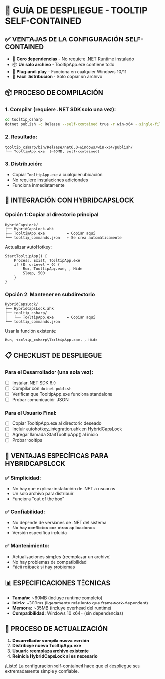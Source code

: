 # 🚀 GUÍA DE DESPLIEGUE - TOOLTIP SELF-CONTAINED

## ✅ **VENTAJAS DE LA CONFIGURACIÓN SELF-CONTAINED**

- 🎯 **Cero dependencias** - No requiere .NET Runtime instalado
- 📦 **Un solo archivo** - TooltipApp.exe contiene todo
- 🔧 **Plug-and-play** - Funciona en cualquier Windows 10/11
- 🚀 **Fácil distribución** - Solo copiar un archivo

## 📦 **PROCESO DE COMPILACIÓN**

### **1. Compilar (requiere .NET SDK solo una vez):**
```bash
cd tooltip_csharp
dotnet publish -c Release --self-contained true -r win-x64 --single-file
```

### **2. Resultado:**
```
tooltip_csharp/bin/Release/net6.0-windows/win-x64/publish/
└── TooltipApp.exe  (~60MB, self-contained)
```

### **3. Distribución:**
- Copiar `TooltipApp.exe` a cualquier ubicación
- No requiere instalaciones adicionales
- Funciona inmediatamente

## 🔧 **INTEGRACIÓN CON HYBRIDCAPSLOCK**

### **Opción 1: Copiar al directorio principal**
```
HybridCapsLock/
├── HybridCapsLock.ahk
├── TooltipApp.exe          ← Copiar aquí
└── tooltip_commands.json   ← Se crea automáticamente
```

Actualizar AutoHotkey:
```autohotkey
StartTooltipApp() {
    Process, Exist, TooltipApp.exe
    if (ErrorLevel = 0) {
        Run, TooltipApp.exe, , Hide
        Sleep, 500
    }
}
```

### **Opción 2: Mantener en subdirectorio**
```
HybridCapsLock/
├── HybridCapsLock.ahk
├── tooltip_csharp/
│   └── TooltipApp.exe      ← Copiar aquí
└── tooltip_commands.json
```

Usar la función existente:
```autohotkey
Run, tooltip_csharp\TooltipApp.exe, , Hide
```

## 📋 **CHECKLIST DE DESPLIEGUE**

### **Para el Desarrollador (una sola vez):**
- [ ] Instalar .NET SDK 6.0
- [ ] Compilar con `dotnet publish`
- [ ] Verificar que TooltipApp.exe funciona standalone
- [ ] Probar comunicación JSON

### **Para el Usuario Final:**
- [ ] Copiar TooltipApp.exe al directorio deseado
- [ ] Incluir autohotkey_integration.ahk en HybridCapsLock
- [ ] Agregar llamada StartTooltipApp() al inicio
- [ ] Probar tooltips

## 🎯 **VENTAJAS ESPECÍFICAS PARA HYBRIDCAPSLOCK**

### **✅ Simplicidad:**
- No hay que explicar instalación de .NET a usuarios
- Un solo archivo para distribuir
- Funciona "out of the box"

### **✅ Confiabilidad:**
- No depende de versiones de .NET del sistema
- No hay conflictos con otras aplicaciones
- Versión específica incluida

### **✅ Mantenimiento:**
- Actualizaciones simples (reemplazar un archivo)
- No hay problemas de compatibilidad
- Fácil rollback si hay problemas

## 📊 **ESPECIFICACIONES TÉCNICAS**

- **Tamaño:** ~60MB (incluye runtime completo)
- **Inicio:** ~300ms (ligeramente más lento que framework-dependent)
- **Memoria:** ~35MB (incluye overhead del runtime)
- **Compatibilidad:** Windows 10 x64+ (sin dependencias)

## 🔄 **PROCESO DE ACTUALIZACIÓN**

1. **Desarrollador compila nueva versión**
2. **Distribuye nuevo TooltipApp.exe**
3. **Usuario reemplaza archivo existente**
4. **Reinicia HybridCapsLock si es necesario**

¡Listo! La configuración self-contained hace que el despliegue sea extremadamente simple y confiable.